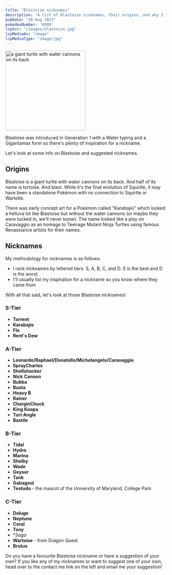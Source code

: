 ```yaml
---
title: "Blastoise nicknames"
description: "A list of Blastoise nicknames, their origins, and why I think they're cool."
pubDate: "28 Aug 2023"
pokedexNumber: '0009'
lcpSrc: "/images/blastoise.jpg"
lcpMediaAs: "image"
lcpMediaType: "image/jpg"
---
```


<div class="img-center"><img src="/images/blastoise.jpg" width="250px" height="248px" alt="a giant turtle with water cannons on its back"></div>

Blastoise was introduced in Generation 1 with a Water typing and a Gigantamax form so there's plenty of inspiration for a nickname.

Let's look at some info on Blastoise and suggested nicknames.

## Origins

Blastoise is a giant turtle with water cannons on its back. And half of its name is tortoise. And blast. While it's the final evolution of Squirtle, it may have been a standalone Pokémon with no connection to Squirtle or Wartotle.

There was early concept art for a Pokémon called "Karabajio" which looked a helluva lot like Blastoise but without the water cannons (or maybe they were tucked in, we'll never know). The name looked like a play on Caravaggio as an homage to Teenage Mutant Ninja Turtles using famous Renassiance artists for their names.

## Nicknames

My methodology for nicknames is as follows:

* I rank nicknames by lettered tiers: S, A, B, C, and D. S is the best and D is the worst.
* I'll usually list my inspiration for a nickname so you know where they came from

With all that said, let's look at those Blastoise nicknames!

### S-Tier

* **Torrent**
* **Karabajio**
* **Flo**
* **Rent's Dew**

### A-Tier

* **Leonardo/Raphael/Donatello/Michelangelo/Caravaggio**
* **SprayCharles**
* **Shellshocker**
* **Nick Cannon**
* **Bubba**
* **Busta**
* **Heavy B**
* **Rainer**
* **CharginChuck**
* **King Koopa**
* **Turt Angle**
* **Bastile**

### B-Tier

* **Tidal**
* **Hydro**
* **Marina**
* **Shelby**
* **Wade**
* **Geyser**
* **Tank**
* **Gabagool**
* **Testudo** - the mascot of the University of Maryland, College Park

### C-Tier

* **Deluge**
* **Neptune**
* **Coral**
* **Tony**
* **Saga*
* **Wartoise** - from Dragon Quest
* **Brutus**

Do you have a favourite Blastoise nickname or have a suggestion of your own? If you like any of my nicknames or want to suggest one of your own, head over to the contact me link on the left and email me your suggestion!